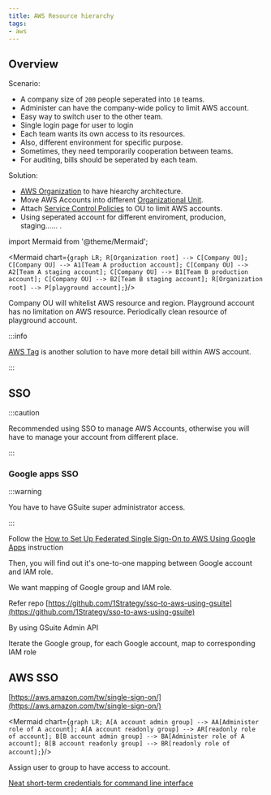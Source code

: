 ```yaml
---
title: AWS Resource hierarchy
tags:
- aws
---
```


## Overview

Scenario:
- A company size of `200` people seperated into `10` teams.
- Administer can have the company-wide policy to limit AWS account.
- Easy way to switch user to the other team.
- Single login page for user to login
- Each team wants its own access to its resources.
- Also, different environment for specific purpose.
- Sometimes, they need temporarily cooperation between teams.
- For auditing, bills should be seperated by each team.

Solution:

- [AWS Organization](https://aws.amazon.com/tw/organizations/) to have hiearchy architecture.
- Move AWS Accounts into different [Organizational Unit](https://docs.aws.amazon.com/organizations/latest/userguide/orgs_manage_ous.html).
- Attach [Service Control Policies](https://docs.aws.amazon.com/organizations/latest/userguide/orgs_manage_policies_scps.html) to OU to limit AWS accounts.
- Using seperated account for different enviroment, producion, staging...... .

import Mermaid from '@theme/Mermaid';

<Mermaid chart={`
	graph LR;
		R[Organization root] --> C[Company OU];
		C[Company OU] --> A1[Team A production account];
		C[Company OU] --> A2[Team A staging account];
		C[Company OU] --> B1[Team B production account];
		C[Company OU] --> B2[Team B staging account];
		R[Organization root] --> P[playground account];
`}/>

Company OU will whitelist AWS resource and region.
Playground account has no limitation on AWS resource.
Periodically clean resource of playground account.

:::info

[AWS Tag](https://docs.aws.amazon.com/awsaccountbilling/latest/aboutv2/cost-alloc-tags.html) is another solution to have more detail bill within AWS account.

:::

## SSO

:::caution

Recommended using SSO to manage AWS Accounts, otherwise you will have to manage your account from different place.

:::

### Google apps SSO

:::warning

You have to have GSuite super administrator access.

:::

Follow the [How to Set Up Federated Single Sign-On to AWS Using Google Apps](https://aws.amazon.com/blogs/security/how-to-set-up-federated-single-sign-on-to-aws-using-google-apps/) instruction

Then, you will find out it's one-to-one mapping between Google account and IAM role.

We want mapping of Google group and IAM role.

Refer repo [https://github.com/1Strategy/sso-to-aws-using-gsuite](https://github.com/1Strategy/sso-to-aws-using-gsuite)

By using GSuite Admin API

Iterate the Google group, for each Google account, map to corresponding IAM role

## AWS SSO

[https://aws.amazon.com/tw/single-sign-on/](https://aws.amazon.com/tw/single-sign-on/)

<Mermaid chart={`
	graph LR;
		A[A account admin group] --> AA[Administer role of A account];
		A[A account readonly group] --> AR[readonly role of account];
		B[B account admin group] --> BA[Administer role of A account];
		B[B account readonly group] --> BR[readonly role of account];
`}/>

Assign user to group to have access to account.

[Neat short-term credentials for command line interface](https://aws.amazon.com/blogs/security/aws-single-sign-on-now-enables-command-line-interface-access-for-aws-accounts-using-corporate-credentials/)
